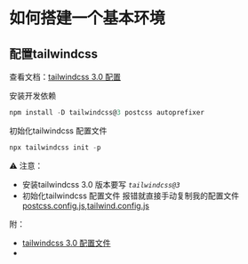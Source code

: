 
# 如何搭建一个基本环境

## 配置tailwindcss
查看文档：[tailwindcss 3.0 配置](https://www.tailwindcss.cn/docs/guides/vite#vue)

安装开发依赖
```powershell
npm install -D tailwindcss@3 postcss autoprefixer
```

初始化tailwindcss 配置文件
```powershell
npx tailwindcss init -p
```
⚠ 注意：
- 安装tailwindcss 3.0 版本要写 *`tailwindcss@3`*
- 初始化tailwindcss 配置文件 报错就直接手动复制我的配置文件[postcss.config.js](./postcss.config.js),[tailwind.config.js](./tailwind.config.js)

附：
- [tailwindcss 3.0 配置文件](https://www.tailwindcss.cn/docs/configuration)
-
